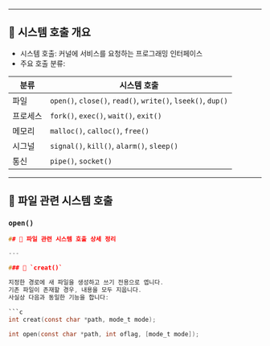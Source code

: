 
---

## 📌 시스템 호출 개요

- 시스템 호출: 커널에 서비스를 요청하는 프로그래밍 인터페이스  
- 주요 호출 분류:

| 분류        | 시스템 호출 |
|-------------|--------------|
| 파일        | `open()`, `close()`, `read()`, `write()`, `lseek()`, `dup()` |
| 프로세스    | `fork()`, `exec()`, `wait()`, `exit()` |
| 메모리      | `malloc()`, `calloc()`, `free()` |
| 시그널      | `signal()`, `kill()`, `alarm()`, `sleep()` |
| 통신        | `pipe()`, `socket()` |

---

## 📂 파일 관련 시스템 호출

### `open()`
```c
## 📂 파일 관련 시스템 호출 상세 정리

---

### 🔹 `creat()`

지정한 경로에 새 파일을 생성하고 쓰기 전용으로 엽니다.  
기존 파일이 존재할 경우, 내용을 모두 지웁니다.  
사실상 다음과 동일한 기능을 합니다:

```c
int creat(const char *path, mode_t mode);

int open(const char *path, int oflag, [mode_t mode]);


